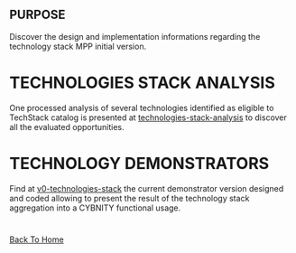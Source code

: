 ## PURPOSE
Discover the design and implementation informations regarding the technology stack MPP initial version.

# TECHNOLOGIES STACK ANALYSIS
One processed analysis of several technologies identified as eligible to TechStack catalog is presented at [technologies-stack-analysis](technologies-stack-analysis.md) to discover all the evaluated opportunities.

# TECHNOLOGY DEMONSTRATORS
Find at [v0-technologies-stack](v0-technologies-stack.md) the current demonstrator version designed and coded allowing to present the result of the technology stack aggregation into a CYBNITY functional usage.

#
[Back To Home](../README.md)

